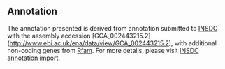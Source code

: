 
Annotation
----------

The annotation presented is derived from annotation submitted to
[INSDC](http://www.insdc.org) with the assembly accession [GCA\_002443215.2]
(http://www.ebi.ac.uk/ena/data/view/GCA_002443215.2),
with additional non-coding genes from
[Rfam](http://rfam.xfam.org/). For more details, please visit [INSDC
annotation import](http://ensemblgenomes.org/info/data/insdc_annotation).
